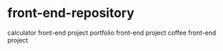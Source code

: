 # front-end-repository
calculator front-end project
portfolio front-end project
coffee front-end project
